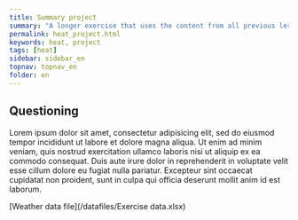 ```yaml
---
title: Summary project
summary: "A longer exercise that uses the content from all previous lessons"
permalink: heat_project.html
keywords: heat, project
tags: [heat]
sidebar: sidebar_en
topnav: topnav_en
folder: en
---
```



## Questioning

Lorem ipsum dolor sit amet, consectetur adipisicing elit, sed do eiusmod tempor incididunt ut labore et dolore magna aliqua. Ut enim ad minim veniam, quis nostrud exercitation ullamco laboris nisi ut aliquip ex ea commodo consequat. Duis aute irure dolor in reprehenderit in voluptate velit esse cillum dolore eu fugiat nulla pariatur. Excepteur sint occaecat cupidatat non proident, sunt in culpa qui officia deserunt mollit anim id est laborum.

[Weather data file](/datafiles/Exercise data.xlsx)
